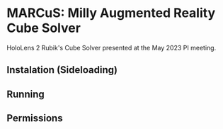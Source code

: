 # MARCuS: Milly Augmented Reality Cube Solver

HoloLens 2 Rubik's Cube Solver presented at the May 2023 PI meeting.


## Instalation (Sideloading)

## Running

## Permissions
